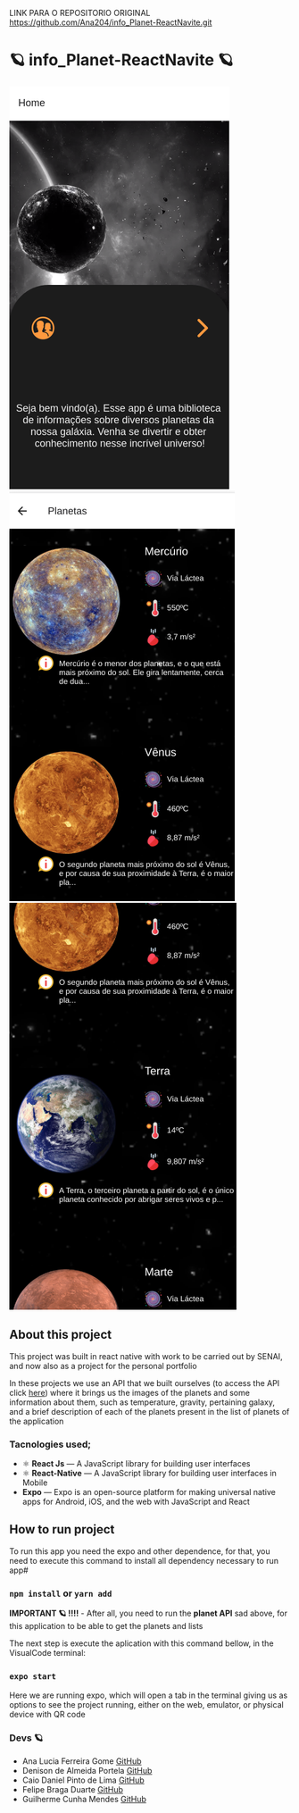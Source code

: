 LINK PARA O REPOSITORIO ORIGINAL https://github.com/Ana204/info_Planet-ReactNavite.git

# 🪐 info_Planet-ReactNavite 🪐
![Preview-Screens](https://github.com/Ana204/info_Planet-ReactNavite/blob/Master/Screenshot%20from%202020-11-22%2018-24-32.png)
![Preview-Screens](https://github.com/Ana204/info_Planet-ReactNavite/blob/Master/Screenshot%20from%202020-11-22%2018-24-57.png)
![Preview-Screens](https://github.com/Ana204/info_Planet-ReactNavite/blob/Master/Screenshot%20from%202020-11-22%2018-25-32.png)

## About this project

  This project was built in react native with work to be carried out by SENAI, and now also as a project for the personal portfolio
  
  In these projects we use an API that we built ourselves (to access the API click [here]()) where it brings us the images of the planets and some information about  them, such as temperature, gravity, pertaining galaxy, and a brief description of each of the planets present in the list of planets of the application  

### Tacnologies used;
- ⚛️ **React Js** — A JavaScript library for building user interfaces
- ⚛️ **React-Native** — A JavaScript library for building user interfaces in Mobile
-   **Expo** — Expo is an open-source platform for making universal native apps for Android, iOS, and the web with JavaScript and React

## How to run project

  To run this app you need the expo and other dependence, for that, you need to execute this command to install all dependency necessary to run app#
  
  ### `npm install` or `yarn add`
  
  **IMPORTANT 🪐 !!!!** - After all, you need to run the **planet API** sad above, for this application to be able to get the planets and lists
  
  The next step is execute the aplication with this command bellow, in the VisualCode terminal:
  
  ### `expo start`
  
  Here we are running expo, which will open a tab in the terminal giving us as options to see the project running, either on the web, emulator, or physical device with QR code
  
  ### Devs 🪐

  - Ana Lucia Ferreira Gome [GitHub](https://github.com/Ana204)
  - Denison de Almeida Portela [GitHub](https://github.com/denison3965)
  - Caio Daniel Pinto de Lima [GitHub](https://github.com/caiodanielp)
  - Felipe Braga Duarte [GitHub](https://github.com/obragaa)
  - Guilherme Cunha Mendes [GitHub](https://github.com/firgo12)
  
  
  
  


